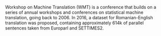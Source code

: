 Workshop on Machine Translation (WMT) is a conference that builds on a series of annual workshops and conferences on
statistical machine translation, going back to 2006. In 2016, a dataset for Romanian-English translation was proposed, containing approximately 614k of parallel sentences taken from Europarl and SETTIMES2.
